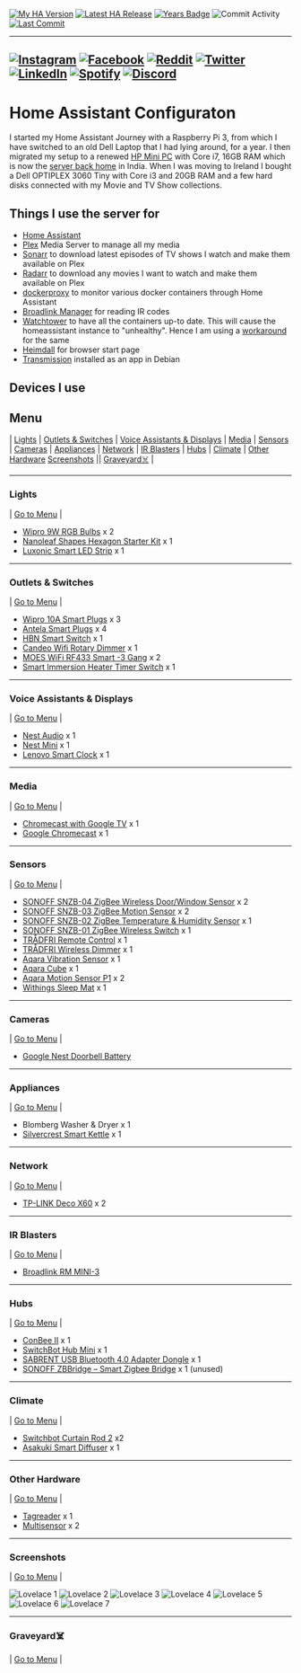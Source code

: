 [![My HA Version](https://img.shields.io/github/v/tag/n00bcodr/homeassistant-ireland?color=d42a1e&label=My%20HA%20Version&logo=homeassistant&logoColor=white&?cacheSeconds=600)](https://github.com/n00bcodr/homeassistant/blob/master/.HA_VERSION)
[![Latest HA Release](https://img.shields.io/github/v/release/home-assistant/home-assistant?include_prereleases&label=Latest%20HA%20Release&logo=home-assistant)](https://github.com/home-assistant/home-assistant/releases/latest)
[![Years Badge](https://badges.strrl.dev/years/n00bcodr?color=darkgreen)](https://github.com/n00bcodr)
![Commit Activity](https://img.shields.io/github/commit-activity/w/n00bcodr/homeassistant-ireland?color=f58153&?cacheSeconds=600)
[![Last Commit](https://img.shields.io/github/last-commit/n00bcodr/homeassistant?color=purple)](https://github.com/n00bcodr/homeassistant-ireland/commits/master)

---
[![Instagram](https://img.shields.io/badge/Instagram-%23E4405F.svg?style=for-the-badge&logo=Instagram&logoColor=white)](https://www.instagram.com/pavanthanuj/)
[![Facebook](https://img.shields.io/badge/Facebook-%231877F2.svg?style=for-the-badge&logo=Facebook&logoColor=white)](https://www.facebook.com/thanuj.upadrasta)
[![Reddit](https://img.shields.io/badge/Reddit-FF4500?style=for-the-badge&logo=reddit&logoColor=white)](https://www.reddit.com/user/pavanthanuj/)
[![Twitter](https://img.shields.io/badge/Twitter-%231DA1F2.svg?style=for-the-badge&logo=Twitter&logoColor=white)](https://www.twitter.com/pavanthanuj_u)
[![LinkedIn](https://img.shields.io/badge/linkedin-%230077B5.svg?style=for-the-badge&logo=linkedin&logoColor=white)](https://www.linkedin.com/in/pavanthanuju)
[![Spotify](https://img.shields.io/badge/Spotify-1ED760?style=for-the-badge&logo=spotify&logoColor=white)](https://open.spotify.com/user/21eb7srfkhj4oefepym2q5cpq)
[![Discord](https://img.shields.io/badge/Discord-5865F2?style=for-the-badge&logo=discord&logoColor=white)](https://discord.com/users/beardbaba#3387)
---
# Home Assistant Configuraton

I started my Home Assistant Journey with a Raspberry Pi 3, from which I have switched to an old Dell Laptop that I had lying around, for a year. I then migrated my setup to a renewed [HP Mini PC](https://www.amazon.in/gp/product/B09RTMLB15) with Core i7, 16GB RAM which is now the [server back home](https://github.com/n00bcodr/homeassistant) in India. When I was moving to Ireland I bought a Dell OPTIPLEX 3060 Tiny with Core i3 and 20GB RAM and a few hard disks connected with my Movie and TV Show collections.


## Things I use the server for

* [Home Assistant](https://home-assistant.io/)
* [Plex](https://www.plex.tv/) Media Server to manage all my media
* [Sonarr](https://sonarr.tv/) to download latest episodes of TV shows I watch and make them available on Plex
* [Radarr](https://radarr.video/) to download any movies I want to watch and make them available on Plex
* [dockerproxy](https://github.com/Tecnativa/docker-socket-proxy) to monitor various docker containers through Home Assistant
* [Broadlink Manager](https://hub.docker.com/r/techblog/broadlinkmanager) for reading IR codes
* [Watchtower](https://github.com/containrrr/watchtower) to have all the containers up-to date. This will cause the homeassistant instance to "unhealthy". Hence I am using a [workaround](https://gist.github.com/HCanber/700b4a5c685b9b97fb4865de6eaff0f3) for the same
* [Heimdall](https://hub.docker.com/r/linuxserver/heimdall) for browser start page
* [Transmission](https://transmissionbt.com/) installed as an app in Debian





## Devices I use

## <a name="menu">Menu</a>
 | [Lights](#lights) | [Outlets & Switches](#outlets) | [Voice Assistants & Displays](#smartspeakers) | [Media](#media) | [Sensors](#sensors) | [Cameras](#cameras) | [Appliances](#appliances) | [Network](#network) | [IR Blasters](#ir) | [Hubs](#hubs) | [Climate](#climate) | [Other Hardware](#other) [Screenshots](#screenshots) || [Graveyard☠️](#graveyard) |

---

### <a name="lights">Lights</a> 
| [Go to Menu](#menu) |
- [Wipro 9W RGB Bulbs](https://amzn.to/3N3Es19) x 2
- [Nanoleaf Shapes Hexagon Starter Kit](https://www.amazon.co.uk/gp/product/B08BYBP6LX) x 1
- [Luxonic Smart LED Strip](https://www.amazon.co.uk/gp/product/B09JFYV9YV) x 1
---

### <a name="outlets">Outlets & Switches</a> 
| [Go to Menu](#menu) |
- [Wipro 10A Smart Plugs](https://amzn.to/3xTLrnR) x 3
- [Antela Smart Plugs](https://www.amazon.co.uk/gp/product/B09VP5KNWM) x 4
- [HBN Smart Switch](https://www.amazon.co.uk/gp/product/B07PYWFKDY) x 1
- [Candeo Wifi Rotary Dimmer](https://www.amazon.co.uk/gp/product/B0BG83K3WZ) x 1
- [MOES WiFi RF433 Smart -3 Gang](https://www.amazon.co.uk/dp/B08KST4KYJ) x 2
- [Smart Immersion Heater Timer Switch](https://www.amazon.co.uk/dp/B0BTCPBQ7N) x 1


---
### <a name="smartspeakers">Voice Assistants & Displays</a> 
| [Go to Menu](#menu) |
- [Nest Audio](https://store.google.com/us/product/nest_audio) x 1
- [Nest Mini](https://store.google.com/us/product/google_nest_mini) x 1
- [Lenovo Smart Clock](https://www.flipkart.com/lenovo-smart-clock-google-assistant-speaker/p/itm39f6a1348e45e) x 1
---
### <a name="media">Media</a> 
| [Go to Menu](#menu) |
- [Chromecast with Google TV](https://store.google.com/us/product/chromecast_google_tv?hl=en-US) x 1
- [Google Chromecast](https://store.google.com/us/product/chromecast?hl=en-GB) x 1

---
### <a name="sensors">Sensors</a> 
| [Go to Menu](#menu) |
- [SONOFF SNZB-04 ZigBee Wireless Door/Window Sensor](https://sonoff.tech/product/smart-home-security/snzb-04/) x 2
- [SONOFF SNZB-03 ZigBee Motion Sensor](https://amzn.to/3xysUgE) x 2
- [SONOFF SNZB-02 ZigBee Temperature & Humidity Sensor](https://amzn.to/3b31V4Z) x 1
- [SONOFF SNZB-01 ZigBee Wireless Switch](https://amzn.to/3O5BYQW) x 1
- [TRÅDFRI Remote Control](https://www.ikea.com/in/en/p/tradfri-remote-control-60443127) x 1
- [TRÅDFRI Wireless Dimmer](https://www.ikea.com/in/en/p/tradfri-wireless-dimmer-white-90408599) x 1
- [Aqara Vibration Sensor](https://www.aqara.com/en/vibration_sensor.html) x 1
- [Aqara Cube](https://www.aqara.com/en/cube.html) x 1
- [Aqara Motion Sensor P1](https://www.amazon.co.uk/dp/B0B9XZ1D51) x 2
- [Withings Sleep Mat](https://www.withings.com/us/en/sleep) x 1


---
### <a name="cameras">Cameras</a> 
| [Go to Menu](#menu) |
- [Google Nest Doorbell Battery](https://store.google.com/ie/config/nest_doorbell_battery?hl=en-GB)


---
### <a name="appliances">Appliances</a> 
| [Go to Menu](#menu) |
- Blomberg Washer & Dryer x 1
- [Silvercrest Smart Kettle](https://www.lidl.ie/p/lidl-smart-home/smart-kettle/p38007) x 1
---
### <a name="network">Network</a> 
| [Go to Menu](#menu) |
- [TP-LINK Deco X60](https://amzn.to/3xZRA2V) x 2

---

### <a name="ir">IR Blasters</a> 
| [Go to Menu](#menu) |
- [Broadlink RM MINI-3](https://www.amazon.in/gp/product/B076NRKR4B)
---

### <a name="hubs">Hubs</a> 
| [Go to Menu](#menu) |

- [ConBee II](https://www.phoscon.de/en/conbee2) x 1
- [SwitchBot Hub Mini](https://eu.switch-bot.com/products/switchbot-hub-mini) x 1
- [SABRENT USB Bluetooth 4.0 Adapter Dongle](https://www.amazon.co.uk/gp/product/B06XHY5VXF) x 1
- [SONOFF ZBBridge – Smart Zigbee Bridge](https://amzn.to/39GRunk) x 1 (unused)

---
### <a name="climate">Climate</a> 
| [Go to Menu](#menu) |

- [Switchbot Curtain Rod 2](https://eu.switch-bot.com/products/switchbot-curtain?variant=41666181464229) x2
- [Asakuki Smart Diffuser](https://www.amazon.co.uk/gp/product/B07L847K9W) x 1

---
### <a name="other">Other Hardware</a> 
| [Go to Menu](#menu) |
- [Tagreader](https://github.com/adonno/tagreader) x 1
- [Multisensor](https://esphome.io/cookbook/bruh.html) x 2
---
### <a name="screenshots">Screenshots</a> 
| [Go to Menu](#menu) |


![Lovelace 1](https://github.com/n00bcodr/homeassistant-ireland/blob/master/screenshots/1.jpg?raw=true "Lovelace 1")
![Lovelace 2](https://github.com/n00bcodr/homeassistant-ireland/blob/master/screenshots/2.jpg?raw=true "Lovelace 2")
![Lovelace 3](https://github.com/n00bcodr/homeassistant-ireland/blob/master/screenshots/3.jpg?raw=true "Lovelace 3")
![Lovelace 4](https://github.com/n00bcodr/homeassistant-ireland/blob/master/screenshots/4.jpg?raw=true "Lovelace 4")
![Lovelace 5](https://github.com/n00bcodr/homeassistant-ireland/blob/master/screenshots/5.jpg?raw=true "Lovelace 5")
![Lovelace 6](https://github.com/n00bcodr/homeassistant-ireland/blob/master/screenshots/6.jpg?raw=true "Lovelace 6")
![Lovelace 7](https://github.com/n00bcodr/homeassistant-ireland/blob/master/screenshots/7.jpg?raw=true "Lovelace 7")

---

### <a name="graveyard">Graveyard☠️</a> 
| [Go to Menu](#menu) |


